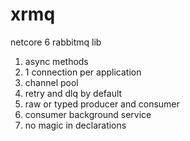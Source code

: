 # xrmq
netcore 6 rabbitmq lib

1. async methods
1. 1 connection per application
1. channel pool
1. retry and dlq by default
1. raw or typed producer and consumer
1. consumer background service
1. no magic in declarations
